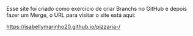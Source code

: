 Esse site foi criado como exercício de criar Branchs no GitHub e depois fazer um Merge, o URL para visitar o site está aqui:

https://isabellymarinho20.github.io/pizzaria-/
